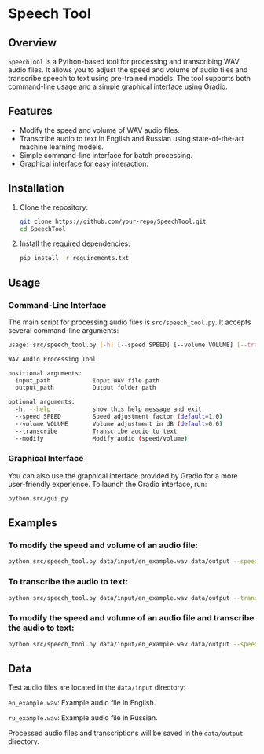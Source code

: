 # Speech Tool

## Overview

`SpeechTool` is a Python-based tool for processing and transcribing WAV audio files. It allows you to adjust the speed and volume of audio files and transcribe speech to text using pre-trained models. The tool supports both command-line usage and a simple graphical interface using Gradio.

## Features

- Modify the speed and volume of WAV audio files.
- Transcribe audio to text in English and Russian using state-of-the-art machine learning models.
- Simple command-line interface for batch processing.
- Graphical interface for easy interaction.

## Installation

1. Clone the repository:
    ```sh
    git clone https://github.com/your-repo/SpeechTool.git
    cd SpeechTool
    ```

2. Install the required dependencies:
    ```sh
    pip install -r requirements.txt
    ```

## Usage

### Command-Line Interface

The main script for processing audio files is `src/speech_tool.py`. It accepts several command-line arguments:

```sh
usage: src/speech_tool.py [-h] [--speed SPEED] [--volume VOLUME] [--transcribe] [--modify] input_path output_path

WAV Audio Processing Tool

positional arguments:
  input_path            Input WAV file path
  output_path           Output folder path

optional arguments:
  -h, --help            show this help message and exit
  --speed SPEED         Speed adjustment factor (default=1.0)
  --volume VOLUME       Volume adjustment in dB (default=0.0)
  --transcribe          Transcribe audio to text
  --modify              Modify audio (speed/volume)
```

### Graphical Interface

You can also use the graphical interface provided by Gradio for a more user-friendly experience. To launch the Gradio interface, run:

```sh
python src/gui.py
```

## Examples

### To modify the speed and volume of an audio file:
```sh
python src/speech_tool.py data/input/en_example.wav data/output --speed 1.5 --volume 5 --modify
```

### To transcribe the audio to text:

```sh
python src/speech_tool.py data/input/en_example.wav data/output --transcribe
```

### To modify the speed and volume of an audio file and transcribe the audio to text:

```sh
python src/speech_tool.py data/input/en_example.wav data/output --speed 1.5 --volume 5 --modify --transcribe
```

## Data

Test audio files are located in the `data/input` directory:

`en_example.wav`: Example audio file in English.

`ru_example.wav`: Example audio file in Russian.

Processed audio files and transcriptions will be saved in the `data/output` directory.